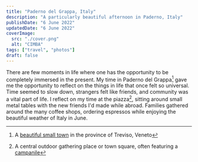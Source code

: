 ```yaml
---
title: "Paderno del Grappa, Italy"
description: "A particularly beautiful afternoon in Paderno, Italy"
publishDate: "6 June 2022"
updatedDate: "6 June 2022"
coverImage:
  src: "./cover.png"
  alt: "CIMBA"
tags: ["travel", "photos"]
draft: false
---
```


There are few moments in life where one has the opportunity to be completely immersed in the present. My time in Paderno del Grappa[^1] gave me the opportunity to reflect on the things in life that once felt so universal. Time seemed to slow down, strangers felt like friends, and community was a vital part of life. I reflect on my time at the piazza[^2], sitting around small metal tables with the new friends I'd made while abroad. Families gathered around the many coffee shops, ordering espressos while enjoying the beautiful weather of Italy in June.

[^1]: A [beautiful small town](https://en.wikipedia.org/wiki/Paderno_del_Grappa) in the province of Treviso, Veneto
[^2]: A central outdoor gathering place or town square, often featuring a [campanile](https://en.wikipedia.org/wiki/Bell_tower)
